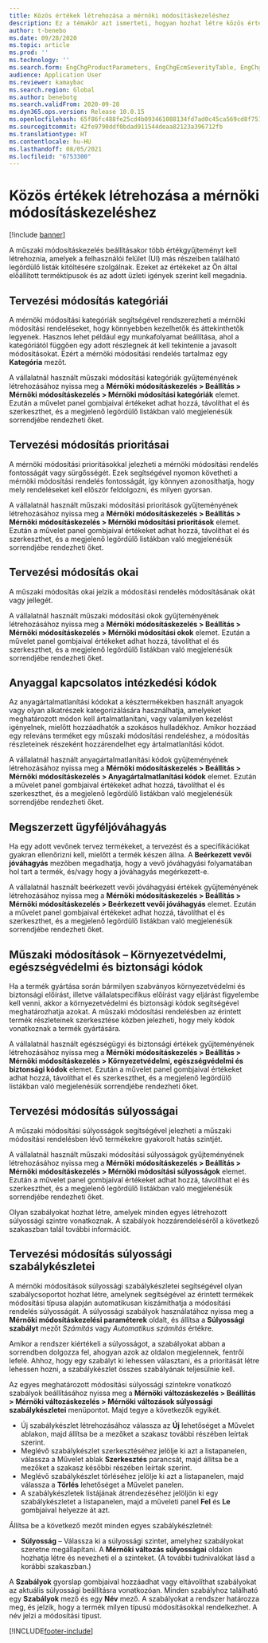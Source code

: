 ```yaml
---
title: Közös értékek létrehozása a mérnöki módosításkezeléshez
description: Ez a témakör azt ismerteti, hogyan hozhat létre közös értékeket, amelyeket a mérnöki módosításkezelés különböző részeinek paramétereihez használnak.
author: t-benebo
ms.date: 09/28/2020
ms.topic: article
ms.prod: ''
ms.technology: ''
ms.search.form: EngChgProductParameters, EngChgEcmSeverityTable, EngChgEcmSeverityRuleSet, EngChgEcmSeverityLookup,EngChgEcmSeverityChart,EngChgEcmRequestSeverityChart,EngChgEcmPriorityTable, EngChgEcmPriorityLookup, EngChgEcmPriorityChart, EngChgEcmMaterialDisposition, EngChgEcmEH
audience: Application User
ms.reviewer: kamaybac
ms.search.region: Global
ms.author: benebotg
ms.search.validFrom: 2020-09-28
ms.dyn365.ops.version: Release 10.0.15
ms.openlocfilehash: 65f86fc488fe25cd4b093461088134fd7ad0c45ca569cd8f751314f1f5d88b6c
ms.sourcegitcommit: 42fe9790ddf0bdad911544deaa82123a396712fb
ms.translationtype: HT
ms.contentlocale: hu-HU
ms.lasthandoff: 08/05/2021
ms.locfileid: "6753300"
---
```

# <a name="establish-common-values-for-engineering-change-management"></a>Közös értékek létrehozása a mérnöki módosításkezeléshez

[!include [banner](../includes/banner.md)]

A műszaki módosításkezelés beállításakor több értékgyűjteményt kell létrehoznia, amelyek a felhasználói felület (UI) más részeiben található legördülő listák kitöltésére szolgálnak. Ezeket az értékeket az Ön által előállított terméktípusok és az adott üzleti igények szerint kell megadnia.

## <a name="engineering-change-categories"></a>Tervezési módosítás kategóriái

A mérnöki módosítási kategóriák segítségével rendszerezheti a mérnöki módosítási rendeléseket, hogy könnyebben kezelhetők és áttekinthetők legyenek. Hasznos lehet például egy munkafolyamat beállítása, ahol a kategóriától függően egy adott részlegnek át kell tekintenie a javasolt módosításokat. Ezért a mérnöki módosítási rendelés tartalmaz egy **Kategória** mezőt.

A vállalatnál használt műszaki módosítási kategóriák gyűjteményének létrehozásához nyissa meg a **Mérnöki módosításkezelés \> Beállítás \> Mérnöki módosításkezelés \> Mérnöki módosítási kategóriák** elemet. Ezután a művelet panel gombjaival értékeket adhat hozzá, távolíthat el és szerkeszthet, és a megjelenő legördülő listákban való megjelenésük sorrendjébe rendezheti őket.

## <a name="engineering-change-priorities"></a>Tervezési módosítás prioritásai

A mérnöki módosítási prioritásokkal jelezheti a mérnöki módosítási rendelés fontosságát vagy sürgősségét. Ezek segítségével nyomon követheti a mérnöki módosítási rendelés fontosságát, így könnyen azonosíthatja, hogy mely rendeléseket kell először feldolgozni, és milyen gyorsan.

A vállalatnál használt műszaki módosítási prioritások gyűjteményének létrehozásához nyissa meg a **Mérnöki módosításkezelés \> Beállítás \> Mérnöki módosításkezelés \> Mérnöki módosítási prioritások** elemet. Ezután a művelet panel gombjaival értékeket adhat hozzá, távolíthat el és szerkeszthet, és a megjelenő legördülő listákban való megjelenésük sorrendjébe rendezheti őket.

## <a name="engineering-change-reasons"></a>Tervezési módosítás okai

A műszaki módosítás okai jelzik a módosítási rendelés módosításának okát vagy jellegét.

A vállalatnál használt műszaki módosítási okok gyűjteményének létrehozásához nyissa meg a **Mérnöki módosításkezelés \> Beállítás \> Mérnöki módosításkezelés \> Mérnöki módosítási okok** elemet. Ezután a művelet panel gombjaival értékeket adhat hozzá, távolíthat el és szerkeszthet, és a megjelenő legördülő listákban való megjelenésük sorrendjébe rendezheti őket.

## <a name="material-disposal-codes"></a>Anyaggal kapcsolatos intézkedési kódok

Az anyagártalmatlanítási kódokat a késztermékekben használt anyagok vagy olyan alkatrészek kategorizálására használhatja, amelyeket meghatározott módon kell ártalmatlanítani, vagy valamilyen kezelést igényelnek, mielőtt hozzáadhatók a szokásos hulladékhoz. Amikor hozzáad egy releváns terméket egy műszaki módosítási rendeléshez, a módosítás részleteinek részeként hozzárendelhet egy ártalmatlanítási kódot.

A vállalatnál használt anyagártalmatlanítási kódok gyűjteményének létrehozásához nyissa meg a **Mérnöki módosításkezelés \> Beállítás \> Mérnöki módosításkezelés \> Anyagártalmatlanítási kódok** elemet. Ezután a művelet panel gombjaival értékeket adhat hozzá, távolíthat el és szerkeszthet, és a megjelenő legördülő listákban való megjelenésük sorrendjébe rendezheti őket.

## <a name="received-customer-approval"></a>Megszerzett ügyféljóváhagyás

Ha egy adott vevőnek tervez termékeket, a tervezést és a specifikációkat gyakran ellenőrizni kell, mielőtt a termék készen állna. A **Beérkezett vevői jóváhagyás** mezőben megadhatja, hogy a vevő jóváhagyási folyamatában hol tart a termék, és/vagy hogy a jóváhagyás megérkezett-e.

A vállalatnál használt beérkezett vevői jóváhagyási értékek gyűjteményének létrehozásához nyissa meg a **Mérnöki módosításkezelés \> Beállítás \> Mérnöki módosításkezelés \> Beérkezett vevői jóváhagyás** elemet. Ezután a művelet panel gombjaival értékeket adhat hozzá, távolíthat el és szerkeszthet, és a megjelenő legördülő listákban való megjelenésük sorrendjébe rendezheti őket.

## <a name="engineering-change--environmental-health-and-safety-codes"></a>Műszaki módosítások – Környezetvédelmi, egészségvédelmi és biztonsági kódok

Ha a termék gyártása során bármilyen szabványos környezetvédelmi és biztonsági előírást, illetve vállalatspecifikus előírást vagy eljárást figyelembe kell venni, akkor a környezetvédelmi és biztonsági kódok segítségével meghatározhatja azokat. A műszaki módosítási rendelésben az érintett termék részleteinek szerkesztése közben jelezheti, hogy mely kódok vonatkoznak a termék gyártására.

A vállalatnál használt egészségügyi és biztonsági értékek gyűjteményének létrehozásához nyissa meg a **Mérnöki módosításkezelés \> Beállítás \> Mérnöki módosításkezelés \> Környezetvédelmi, egészségvédelmi és biztonsági kódok** elemet. Ezután a művelet panel gombjaival értékeket adhat hozzá, távolíthat el és szerkeszthet, és a megjelenő legördülő listákban való megjelenésük sorrendjébe rendezheti őket.

## <a name="engineering-change-severities"></a>Tervezési módosítás súlyosságai

A műszaki módosítási súlyosságok segítségével jelezheti a műszaki módosítási rendelésben lévő termékekre gyakorolt hatás szintjét.

A vállalatnál használt műszaki módosítási súlyosságok gyűjteményének létrehozásához nyissa meg a **Mérnöki módosításkezelés \> Beállítás \> Mérnöki módosításkezelés \> Mérnöki módosítási súlyosságok** elemet. Ezután a művelet panel gombjaival értékeket adhat hozzá, távolíthat el és szerkeszthet, és a megjelenő legördülő listákban való megjelenésük sorrendjébe rendezheti őket.

Olyan szabályokat hozhat létre, amelyek minden egyes létrehozott súlyossági szintre vonatkoznak. A szabályok hozzárendeléséről a következő szakaszban talál további információt.

## <a name="engineering-change-severity-rule-sets"></a>Tervezési módosítás súlyossági szabálykészletei

A mérnöki módosítások súlyossági szabálykészletei segítségével olyan szabálycsoportot hozhat létre, amelynek segítségével az érintett termékek módosítási típusa alapján automatikusan kiszámíthatja a módosítási rendelés súlyosságát. A súlyossági szabályok használatához nyissa meg a **Mérnöki módosításkezelési paraméterek** oldalt, és állítsa a **Súlyossági szabályt** mezőt *Számítás* vagy *Automatikus számítás* értékre.

Amikor a rendszer kiértékeli a súlyosságot, a szabályokat abban a sorrendben dolgozza fel, ahogyan azok az oldalon megjelennek, fentről lefelé. Ahhoz, hogy egy szabályt ki lehessen választani, és a prioritását létre lehessen hozni, a szabálykészlet összes szabályának teljesülnie kell.

Az egyes meghatározott módosítási súlyossági szintekre vonatkozó szabályok beállításához nyissa meg a **Mérnöki változáskezelés \> Beállítás \> Mérnöki változáskezelés \> Mérnöki változások súlyossági szabálykészletei** menüpontot. Majd tegye a következők egyikét.

- Új szabálykészlet létrehozásához válassza az **Új** lehetőséget a Művelet ablakon, majd állítsa be a mezőket a szakasz további részében leírtak szerint.
- Meglévő szabálykészlet szerkesztéséhez jelölje ki azt a listapanelen, válassza a Művelet ablak **Szerkesztés** parancsát, majd állítsa be a mezőket a szakasz későbbi részében leírtak szerint.
- Meglévő szabálykészlet törléséhez jelölje ki azt a listapanelen, majd válassza a **Törlés** lehetőséget a Művelet panelen.
- A szabálykészletek listájának átrendezéséhez jelöljön ki egy szabálykészletet a listapanelen, majd a műveleti panel **Fel** és **Le** gombjaival helyezze át azt.

Állítsa be a következő mezőt minden egyes szabálykészletnél:

- **Súlyosság** – Válassza ki a súlyossági szintet, amelyhez szabályokat szeretne megállapítani. A **Mérnöki változás súlyosságai** oldalon hozhatja létre és nevezheti el a szinteket. (A további tudnivalókat lásd a korábbi szakaszban.)

A **Szabályok** gyorslap gombjaival hozzáadhat vagy eltávolíthat szabályokat az aktuális súlyossági beállításra vonatkozóan. Minden szabályhoz található egy **Szabályok** mező és egy **Név** mező. A szabályokat a rendszer határozza meg, és jelzik, hogy a termék milyen típusú módosításokkal rendelkezhet. A név jelzi a módosítási típust.


[!INCLUDE[footer-include](../../includes/footer-banner.md)]
